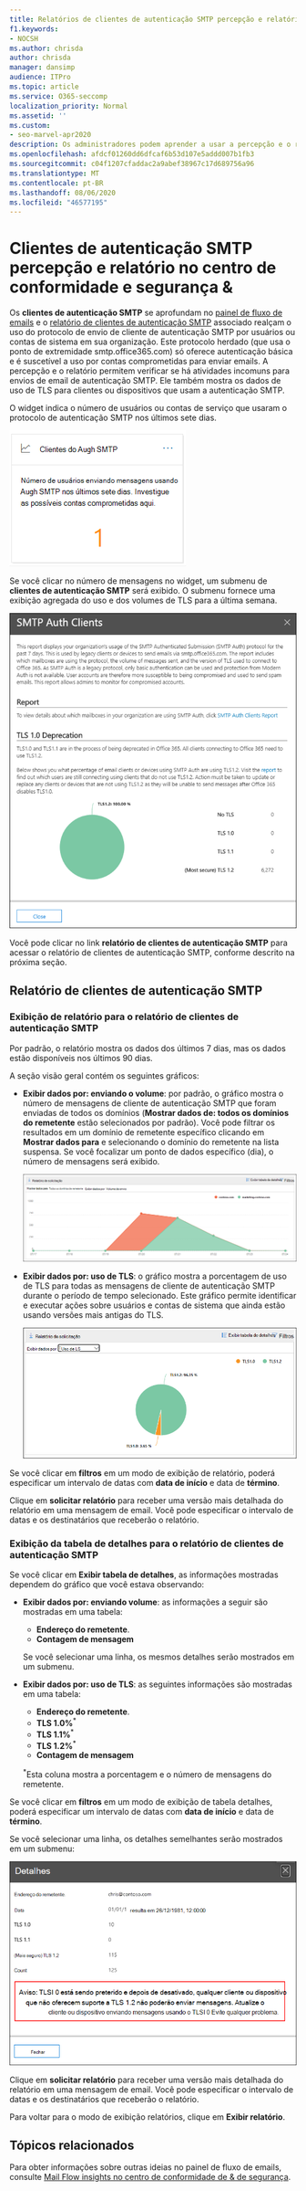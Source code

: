 ```yaml
---
title: Relatórios de clientes de autenticação SMTP percepção e relatório no painel de fluxo de emails
f1.keywords:
- NOCSH
ms.author: chrisda
author: chrisda
manager: dansimp
audience: ITPro
ms.topic: article
ms.service: O365-seccomp
localization_priority: Normal
ms.assetid: ''
ms.custom:
- seo-marvel-apr2020
description: Os administradores podem aprender a usar a percepção e o relatório de autenticação SMTP no painel de fluxo de emails no centro de conformidade de & de segurança para monitorar remetentes de email em sua organização que usam SMTP autenticado (autenticação SMTP) para enviar mensagens de email.
ms.openlocfilehash: afdcf01260dd6dfcaf6b53d107e5addd007b1fb3
ms.sourcegitcommit: c04f1207cfaddac2a9abef38967c17d689756a96
ms.translationtype: MT
ms.contentlocale: pt-BR
ms.lasthandoff: 08/06/2020
ms.locfileid: "46577195"
---
```

# <a name="smtp-auth-clients-insight-and-report-in-the-security--compliance-center"></a>Clientes de autenticação SMTP percepção e relatório no centro de conformidade e segurança &

Os **clientes de autenticação SMTP** se aprofundam no [painel de fluxo de emails](mail-flow-insights-v2.md) e o [relatório de clientes de autenticação SMTP](#smtp-auth-clients-report) associado realçam o uso do protocolo de envio de cliente de autenticação SMTP por usuários ou contas de sistema em sua organização. Este protocolo herdado (que usa o ponto de extremidade smtp.office365.com) só oferece autenticação básica e é suscetível a uso por contas comprometidas para enviar emails. A percepção e o relatório permitem verificar se há atividades incomuns para envios de email de autenticação SMTP. Ele também mostra os dados de uso de TLS para clientes ou dispositivos que usam a autenticação SMTP.

O widget indica o número de usuários ou contas de serviço que usaram o protocolo de autenticação SMTP nos últimos sete dias.

![Widget clientes de autenticação SMTP no painel de fluxo de emails no centro de conformidade & segurança](../../media/mfi-smtp-auth-clients-report-widget.png)

Se você clicar no número de mensagens no widget, um submenu de **clientes de autenticação SMTP** será exibido. O submenu fornece uma exibição agregada do uso e dos volumes de TLS para a última semana.

![Submenu de detalhes após clicar no widget clientes de autenticação SMTP no painel de fluxo de emails](../../media/mfi-smtp-auth-clients-report-details.png)

Você pode clicar no link **relatório de clientes de autenticação SMTP** para acessar o relatório de clientes de autenticação SMTP, conforme descrito na próxima seção.

## <a name="smtp-auth-clients-report"></a>Relatório de clientes de autenticação SMTP

### <a name="report-view-for-the-smtp-auth-clients-report"></a>Exibição de relatório para o relatório de clientes de autenticação SMTP

Por padrão, o relatório mostra os dados dos últimos 7 dias, mas os dados estão disponíveis nos últimos 90 dias.

A seção visão geral contém os seguintes gráficos:

- **Exibir dados por: enviando o volume**: por padrão, o gráfico mostra o número de mensagens de cliente de autenticação SMTP que foram enviadas de todos os domínios (**Mostrar dados de: todos os domínios do remetente** estão selecionados por padrão). Você pode filtrar os resultados em um domínio de remetente específico clicando em **Mostrar dados para** e selecionando o domínio do remetente na lista suspensa. Se você focalizar um ponto de dados específico (dia), o número de mensagens será exibido.

  ![Enviando o modo de exibição de volume no relatório de clientes de autenticação SMTP no centro de conformidade & segurança](../../media/mfi-smtp-auth-clients-report-sending-volume-view.png)

- **Exibir dados por: uso de TLS**: o gráfico mostra a porcentagem de uso de TLS para todas as mensagens de cliente de autenticação SMTP durante o período de tempo selecionado. Este gráfico permite identificar e executar ações sobre usuários e contas de sistema que ainda estão usando versões mais antigas do TLS.

  ![Modo de exibição de uso de TLS no relatório de clientes de autenticação SMTP no centro de conformidade & segurança](../../media/mfi-smtp-auth-clients-report-tls-usage-view.png)

Se você clicar em **filtros** em um modo de exibição de relatório, poderá especificar um intervalo de datas com **data de início** e data de **término**.

Clique em **solicitar relatório** para receber uma versão mais detalhada do relatório em uma mensagem de email. Você pode especificar o intervalo de datas e os destinatários que receberão o relatório.

### <a name="details-table-view-for-the-smtp-auth-clients-report"></a>Exibição da tabela de detalhes para o relatório de clientes de autenticação SMTP

Se você clicar em **Exibir tabela de detalhes**, as informações mostradas dependem do gráfico que você estava observando:

- **Exibir dados por: enviando volume**: as informações a seguir são mostradas em uma tabela:

  - **Endereço do remetente**.
  - **Contagem de mensagem**

  Se você selecionar uma linha, os mesmos detalhes serão mostrados em um submenu.

- **Exibir dados por: uso de TLS**: as seguintes informações são mostradas em uma tabela:

  - **Endereço do remetente**.
  - **TLS 1.0%**<sup>\*</sup>
  - **TLS 1.1%**<sup>\*</sup>
  - **TLS 1.2%**<sup>\*</sup>
  - **Contagem de mensagem**

  <sup>\*</sup>Esta coluna mostra a porcentagem e o número de mensagens do remetente.

Se você clicar em **filtros** em um modo de exibição de tabela detalhes, poderá especificar um intervalo de datas com **data de início** e data de **término**.

Se você selecionar uma linha, os detalhes semelhantes serão mostrados em um submenu:

![Submenu de detalhes da tabela detalhes do modo de exibição uso de TLS no relatório de clientes de autenticação SMTP](../../media/mfi-smtp-auth-clients-report-tls-usage-view-view-details-table-details.png)

Clique em **solicitar relatório** para receber uma versão mais detalhada do relatório em uma mensagem de email. Você pode especificar o intervalo de datas e os destinatários que receberão o relatório.

Para voltar para o modo de exibição relatórios, clique em **Exibir relatório**.

## <a name="related-topics"></a>Tópicos relacionados

Para obter informações sobre outras ideias no painel de fluxo de emails, consulte [Mail Flow insights no centro de conformidade de & de segurança](mail-flow-insights-v2.md).
